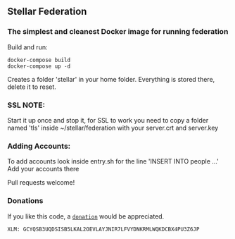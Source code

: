  ## Stellar Federation  

### The simplest and cleanest Docker image for running federation

Build and run:
```
docker-compose build
docker-compose up -d
```

Creates a folder 'stellar' in your home folder.  Everything is stored there, delete it to reset.

### SSL NOTE:
Start it up once and stop it, for SSL to work you need to copy a folder named 'tls' inside ~/stellar/federation with your server.crt and server.key

### Adding Accounts:

To add accounts look inside entry.sh for the line 'INSERT INTO people ...'
Add your accounts there

Pull requests welcome!

### Donations
If you like this code, a [`donation`](https://stellarkit.io/#/donate) would be appreciated.

```
XLM: GCYQSB3UQDSISB5LKAL2OEVLAYJNIR7LFVYDNKRMLWQKDCBX4PU3Z6JP
```
